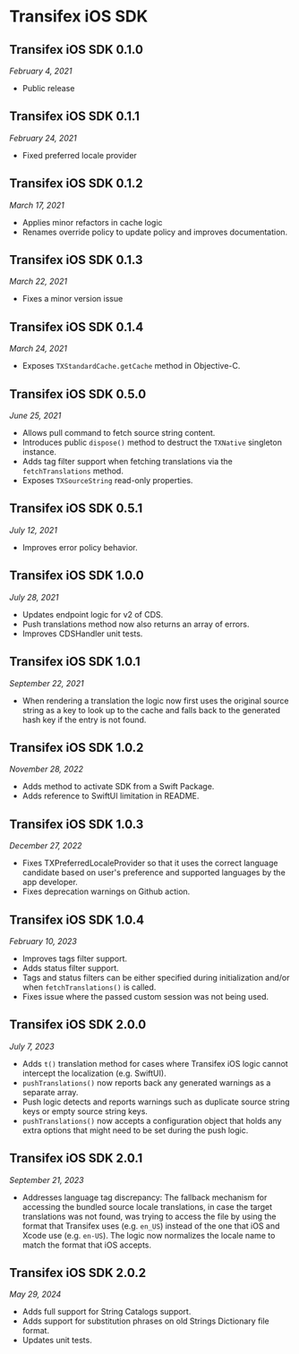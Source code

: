 # Transifex iOS SDK

## Transifex iOS SDK 0.1.0

*February 4, 2021*

- Public release

## Transifex iOS SDK 0.1.1

*February 24, 2021*

- Fixed preferred locale provider

## Transifex iOS SDK 0.1.2

*March 17, 2021*

- Applies minor refactors in cache logic
- Renames override policy to update policy and improves documentation.

## Transifex iOS SDK 0.1.3

*March 22, 2021*

- Fixes a minor version issue

## Transifex iOS SDK 0.1.4

*March 24, 2021*

- Exposes `TXStandardCache.getCache` method in Objective-C.

## Transifex iOS SDK 0.5.0

*June 25, 2021*

- Allows pull command to fetch source string content.
- Introduces public `dispose()` method to destruct the `TXNative` singleton instance.
- Adds tag filter support when fetching translations via the `fetchTranslations` method.
- Exposes `TXSourceString` read-only properties.

## Transifex iOS SDK 0.5.1

*July 12, 2021*

- Improves error policy behavior.

## Transifex iOS SDK 1.0.0

*July 28, 2021*

- Updates endpoint logic for v2 of CDS.
- Push translations method now also returns an array of errors.
- Improves CDSHandler unit tests.

## Transifex iOS SDK 1.0.1

*September 22, 2021*

- When rendering a translation the logic now first uses the original source 
string as a key to look up to the cache and falls back to the generated hash
key if the entry is not found.

## Transifex iOS SDK 1.0.2

*November 28, 2022*

- Adds method to activate SDK from a Swift Package.
- Adds reference to SwiftUI limitation in README.

## Transifex iOS SDK 1.0.3

*December 27, 2022*

- Fixes TXPreferredLocaleProvider so that it uses the correct language candidate
based on user's preference and supported languages by the app developer.
- Fixes deprecation warnings on Github action.

## Transifex iOS SDK 1.0.4

*February 10, 2023*

- Improves tags filter support.
- Adds status filter support.
- Tags and status filters can be either specified during initialization and/or
when `fetchTranslations()` is called.
- Fixes issue where the passed custom session was not being used.

## Transifex iOS SDK 2.0.0

*July 7, 2023*

- Adds `t()` translation method for cases where Transifex iOS logic cannot
intercept the localization (e.g. SwiftUI).
- `pushTranslations()` now reports back any generated warnings as a separate
array.
- Push logic detects and reports warnings such as duplicate source string keys
or empty source string keys.
- `pushTranslations()` now accepts a configuration object that holds any extra
options that might need to be set during the push logic.

## Transifex iOS SDK 2.0.1

*September 21, 2023*

- Addresses language tag discrepancy: The fallback mechanism for accessing the
bundled source locale translations, in case the target translations was not
found, was trying to access the file by using the format that Transifex uses
(e.g. `en_US`) instead of the one that iOS and Xcode use (e.g. `en-US`). The
logic now normalizes the locale name to match the format that iOS accepts.

## Transifex iOS SDK 2.0.2

*May 29, 2024*

- Adds full support for String Catalogs support.
- Adds support for substitution phrases on old Strings Dictionary file format.
- Updates unit tests.
